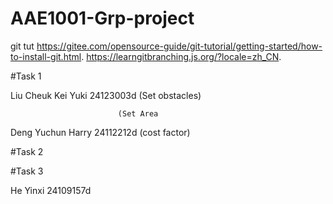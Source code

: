 # AAE1001-Grp-project
git tut https://gitee.com/opensource-guide/git-tutorial/getting-started/how-to-install-git.html. 
https://learngitbranching.js.org/?locale=zh_CN. 

#Task 1

Liu Cheuk Kei Yuki 24123003d (Set obstacles)

                            (Set Area
                            
Deng Yuchun Harry 24112212d (cost factor)

#Task 2



#Task 3

He Yinxi 24109157d

